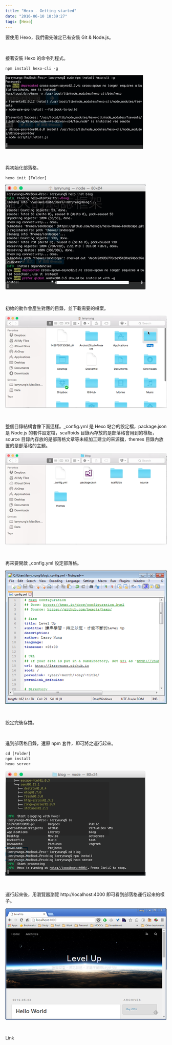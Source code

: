 ```yaml
---
title: "Hexo - Getting started"
date: "2016-06-10 18:39:27"
tags: [Hexo]
---
```



要使用 Hexo，我們需先確定已有安裝 Git & Node.js。  

<!-- More -->

<br/>


接著安裝 Hexo 的命令列程式。  

    npm install hexo-cli -g

![1.png](1.png)

<br/>


與初始化部落格。  

    hexo init [Folder]

![2.png](2.png)

<br/>


初始的動作會產生對應的目錄，並下載需要的檔案。  

![3.png](3.png)

<br/>


整個目錄結構會像下面這樣。_config.yml 是 Hexo 站台的設定檔，package.json 是 Node.js 的套件設定檔，scaffoids 目錄內存放的是部落格會用到的樣板，source 目錄內存放的是部落格文章等未經加工建立的來源擋，themes 目錄內放置的是部落格的主題。  

![4.png](4.png)

<br/>


再來要開啟 _config.yml 設定部落格。  

![5.png](5.png)

<br/>  


設定完後存擋。  

<br/>


進到部落格目錄，還原 npm 套件，即可將之運行起來。 

    cd [Folder]
    npm install
    hexo server 

![6.png](6.png)

<br/>


運行起來後，用瀏覽器瀏覽 http://localhost:4000 即可看到部落格運行起來的樣子。  

![7.png](7.png)

<br/>


Link
